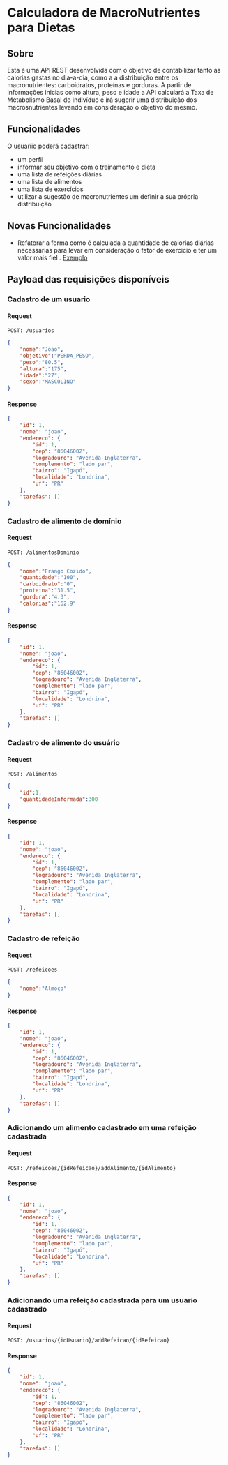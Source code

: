 # Calculadora de MacroNutrientes para Dietas

## Sobre
Esta é uma API REST desenvolvida com o objetivo de contabilizar tanto as calorias gastas no dia-a-dia, como a a distribuição entre os macronutrientes:
carboidratos, proteínas e gorduras. A partir de informações inicias como altura, peso e idade a API calculará a Taxa de Metabolismo Basal do indivíduo
e irá sugerir uma distribuição dos macrosnutrientes levando em consideração o objetivo do mesmo.

## Funcionalidades
O usuáriio poderá cadastrar:
  - um perfil
  - informar seu objetivo com o treinamento e dieta
  - uma lista de refeições diárias
  - uma lista de alimentos
  - uma lista de exercícios
  - utilizar a sugestão de macronutrientes um definir a sua própria distribuição

## Novas Funcionalidades
 - Refatorar a forma como é calculada a quantidade de calorias diárias necessárias para levar em consideração o fator de exercicio e ter um valor mais 
fiel . [Exemplo](https://www.tuasaude.com/como-calcular-o-gasto-calorico/#:~:text=Exemplo%20de%20c%C3%A1lculo%20de%20ingest%C3%A3o%20cal%C3%B3rica%20di%C3%A1ria&text=Gasto%20energ%C3%A9tico%20basal%3A%20])

## Payload das requisições disponíveis

### Cadastro de um usuario 
#### Request
```
POST: /usuarios
```
```json
{
    "nome":"Joao",
    "objetivo":"PERDA_PESO",
    "peso":"80.5",
    "altura":"175",
    "idade":"27",
    "sexo":"MASCULINO"
}
```
#### Response
```json
{
    "id": 1,
    "nome": "joao",
    "endereco": {
        "id": 1,
        "cep": "86046002",
        "logradouro": "Avenida Inglaterra",
        "complemento": "lado par",
        "bairro": "Igapó",
        "localidade": "Londrina",
        "uf": "PR"
    },
    "tarefas": []
}
```

### Cadastro de alimento de domínio
#### Request
```
POST: /alimentosDominio
```
```json
{
    "nome":"Frango Cozido",
    "quantidade":"100",
    "carboidrato":"0",
    "proteina":"31.5",
    "gordura":"4.3",
    "calorias":"162.9"
}
```
#### Response
```json
{
    "id": 1,
    "nome": "joao",
    "endereco": {
        "id": 1,
        "cep": "86046002",
        "logradouro": "Avenida Inglaterra",
        "complemento": "lado par",
        "bairro": "Igapó",
        "localidade": "Londrina",
        "uf": "PR"
    },
    "tarefas": []
}
```

### Cadastro de alimento do usuário
#### Request
```
POST: /alimentos
```
```json
{
    "id":1,
    "quantidadeInformada":300
}
```
#### Response
```json
{
    "id": 1,
    "nome": "joao",
    "endereco": {
        "id": 1,
        "cep": "86046002",
        "logradouro": "Avenida Inglaterra",
        "complemento": "lado par",
        "bairro": "Igapó",
        "localidade": "Londrina",
        "uf": "PR"
    },
    "tarefas": []
}
```

### Cadastro de refeição
#### Request
```
POST: /refeicoes
```
```json
{
    "nome":"Almoço"
}
```
#### Response
```json
{
    "id": 1,
    "nome": "joao",
    "endereco": {
        "id": 1,
        "cep": "86046002",
        "logradouro": "Avenida Inglaterra",
        "complemento": "lado par",
        "bairro": "Igapó",
        "localidade": "Londrina",
        "uf": "PR"
    },
    "tarefas": []
}
```

### Adicionando um alimento cadastrado em uma refeição cadastrada
#### Request
```
POST: /refeicoes/{idRefeicao}/addAlimento/{idAlimento}
```

#### Response
```json
{
    "id": 1,
    "nome": "joao",
    "endereco": {
        "id": 1,
        "cep": "86046002",
        "logradouro": "Avenida Inglaterra",
        "complemento": "lado par",
        "bairro": "Igapó",
        "localidade": "Londrina",
        "uf": "PR"
    },
    "tarefas": []
}
```

### Adicionando uma refeição cadastrada para um usuario cadastrado
#### Request
```
POST: /usuarios/{idUsuario}/addRefeicao/{idRefeicao}
```

#### Response
```json
{
    "id": 1,
    "nome": "joao",
    "endereco": {
        "id": 1,
        "cep": "86046002",
        "logradouro": "Avenida Inglaterra",
        "complemento": "lado par",
        "bairro": "Igapó",
        "localidade": "Londrina",
        "uf": "PR"
    },
    "tarefas": []
}
```

